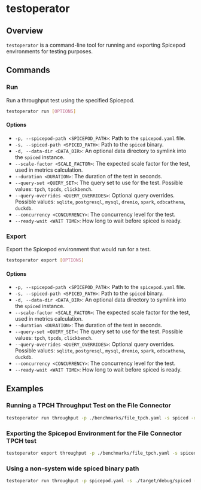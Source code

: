 # testoperator

## Overview

`testoperator` is a command-line tool for running and exporting Spicepod environments for testing purposes.

## Commands

### Run

Run a throughput test using the specified Spicepod.

```sh
testoperator run [OPTIONS]
```

#### Options

- `-p, --spicepod-path <SPICEPOD_PATH>`: Path to the `spicepod.yaml` file.
- `-s, --spiced-path <SPICED_PATH>`: Path to the `spiced` binary.
- `-d, --data-dir <DATA_DIR>`: An optional data directory to symlink into the `spiced` instance.
- `--scale-factor <SCALE_FACTOR>`: The expected scale factor for the test, used in metrics calculation.
- `--duration <DURATION>`: The duration of the test in seconds.
- `--query-set <QUERY_SET>`: The query set to use for the test. Possible values: `tpch`, `tpcds`, `clickbench`.
- `--query-overrides <QUERY_OVERRIDES>`: Optional query overrides. Possible values: `sqlite`, `postgresql`, `mysql`, `dremio`, `spark`, `odbcathena`, `duckdb`.
- `--concurrency <CONCURRENCY>`: The concurrency level for the test.
- `--ready-wait <WAIT TIME>`: How long to wait before spiced is ready.

### Export

Export the Spicepod environment that would run for a test.

```sh
testoperator export [OPTIONS]
```

#### Options

- `-p, --spicepod-path <SPICEPOD_PATH>`: Path to the `spicepod.yaml` file.
- `-s, --spiced-path <SPICED_PATH>`: Path to the `spiced` binary.
- `-d, --data-dir <DATA_DIR>`: An optional data directory to symlink into the `spiced` instance.
- `--scale-factor <SCALE_FACTOR>`: The expected scale factor for the test, used in metrics calculation.
- `--duration <DURATION>`: The duration of the test in seconds.
- `--query-set <QUERY_SET>`: The query set to use for the test. Possible values: `tpch`, `tpcds`, `clickbench`.
- `--query-overrides <QUERY_OVERRIDES>`: Optional query overrides. Possible values: `sqlite`, `postgresql`, `mysql`, `dremio`, `spark`, `odbcathena`, `duckdb`.
- `--concurrency <CONCURRENCY>`: The concurrency level for the test.
- `--ready-wait <WAIT TIME>`: How long to wait before spiced is ready.

## Examples

### Running a TPCH Throughput Test on the File Connector

```sh
testoperator run throughput -p ./benchmarks/file_tpch.yaml -s spiced -d ./.data --query-set tpch
```

### Exporting the Spicepod Environment for the File Connector TPCH test

```sh
testoperator export throughput -p ./benchmarks/file_tpch.yaml -s spiced -d ./.data --query-set tpch
```

### Using a non-system wide spiced binary path

```sh
testoperator run throughput -p spicepod.yaml -s ./target/debug/spiced --query-set tpch
```

